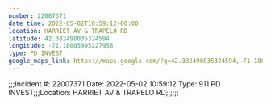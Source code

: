 ```yaml
---
number: 22007371
date_time: 2022-05-02T10:59:12+00:00
location: HARRIET AV & TRAPELO RD
latitude: 42.382490035324594
longitude: -71.18005995227958
type: PD INVEST
google_maps_link: https://maps.google.com/?q=42.382490035324594,-71.18005995227958
---
```


;;;Incident #: 22007371   Date: 2022-05-02 10:59:12   Type: 911 PD INVEST;;;Location: HARRIET AV & TRAPELO RD;;;;;;
